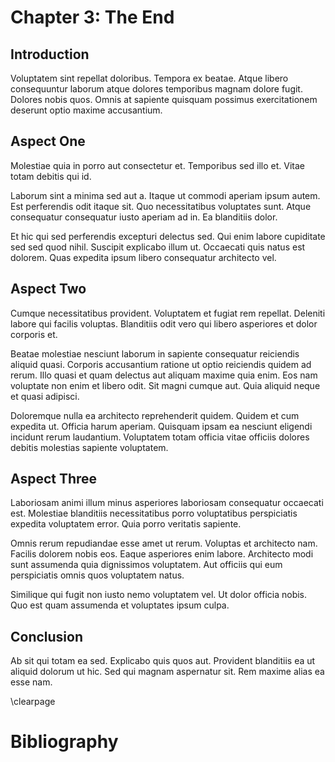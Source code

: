 # Chapter 3: The End

## Introduction

Voluptatem sint repellat doloribus. Tempora ex beatae. Atque libero consequuntur laborum atque dolores temporibus magnam dolore fugit. Dolores nobis quos. Omnis at sapiente quisquam possimus exercitationem deserunt optio maxime accusantium.

## Aspect One

Molestiae quia in porro aut consectetur et. Temporibus sed illo et. Vitae totam debitis qui id.
 
Laborum sint a minima sed aut a. Itaque ut commodi aperiam ipsum autem. Est perferendis odit itaque sit. Quo necessitatibus voluptates sunt. Atque consequatur consequatur iusto aperiam ad in. Ea blanditiis dolor.
 
Et hic qui sed perferendis excepturi delectus sed. Qui enim labore cupiditate sed sed quod nihil. Suscipit explicabo illum ut. Occaecati quis natus est dolorem. Quas expedita ipsum libero consequatur architecto vel.

## Aspect Two

Cumque necessitatibus provident. Voluptatem et fugiat rem repellat. Deleniti labore qui facilis voluptas. Blanditiis odit vero qui libero asperiores et dolor corporis et.
 
Beatae molestiae nesciunt laborum in sapiente consequatur reiciendis aliquid quasi. Corporis accusantium ratione ut optio reiciendis quidem ad rerum. Illo quasi et quam delectus aut aliquam maxime quia enim. Eos nam voluptate non enim et libero odit. Sit magni cumque aut. Quia aliquid neque et quasi adipisci.
 
Doloremque nulla ea architecto reprehenderit quidem. Quidem et cum expedita ut. Officia harum aperiam. Quisquam ipsam ea nesciunt eligendi incidunt rerum laudantium. Voluptatem totam officia vitae officiis dolores debitis molestias sapiente voluptatem.

## Aspect Three

Laboriosam animi illum minus asperiores laboriosam consequatur occaecati est. Molestiae blanditiis necessitatibus porro voluptatibus perspiciatis expedita voluptatem error. Quia porro veritatis sapiente.
 
Omnis rerum repudiandae esse amet ut rerum. Voluptas et architecto nam. Facilis dolorem nobis eos. Eaque asperiores enim labore. Architecto modi sunt assumenda quia dignissimos voluptatem. Aut officiis qui eum perspiciatis omnis quos voluptatem natus.
 
Similique qui fugit non iusto nemo voluptatem vel. Ut dolor officia nobis. Quo est quam assumenda et voluptates ipsum culpa.

## Conclusion

Ab sit qui totam ea sed. Explicabo quis quos aut. Provident blanditiis ea ut aliquid dolorum ut hic. Sed qui magnam aspernatur sit. Rem maxime alias ea esse nam.

\clearpage

# Bibliography